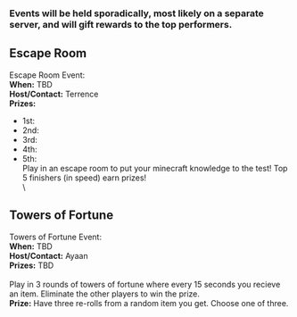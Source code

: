 ### Events will be held sporadically, most likely on a separate server, and will gift rewards to the top performers.

## Escape Room
Escape Room Event:\
**When:** TBD\
**Host/Contact:** Terrence\
**Prizes:**
- 1st:
- 2nd:
- 3rd:
- 4th:
- 5th:\
Play in an escape room to put your minecraft knowledge to the test! Top 5 finishers (in speed) earn prizes!\
\
## Towers of Fortune
Towers of Fortune Event:\
**When:** TBD\
**Host/Contact:** Ayaan\
**Prizes:** TBD\
\
Play in 3 rounds of towers of fortune where every 15 seconds you recieve an item. Eliminate the other players to win the prize.\
**Prize:** Have three re-rolls from a random item you get. Choose one of three.
